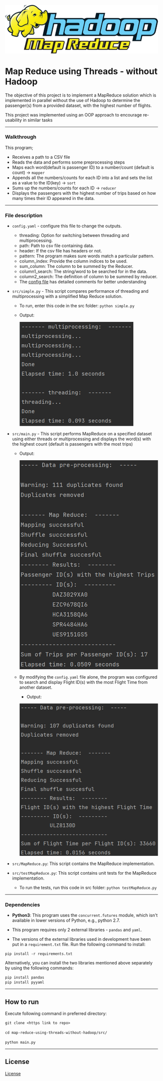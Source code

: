 ![mad_reduce_image](images/mapreduce.webp)
# Map Reduce using Threads - without Hadoop

The objective of this project is to implement a MapReduce solution which is implemented 
in parallel without the use of Hadoop to determine the passenger(s) 
from a provided dataset, with the highest number of flights.

This project was implemented using an OOP approach to encourage re-usability in similar tasks
___
### Walkthrough
This program;
* Receives a path to a CSV file
* Reads the data and performs some preprocessing steps
* Maps each word(default is passenger ID) to a number/count (default is count) -> `mapper`
* Appends all the numbers/counts for each ID into a list and sets the list as a value to the ID(key) -> `sort`
* Sums up the numbers/counts for each ID -> `reducer`
* Displays the passengers with the highest number of trips based on how many times their ID appeared in the data.
___
### File description
* `config.yaml` - configure this file to change the outputs.
  * threading: Option for switching between threading and multiprocessing.
  * path: Path to csv file containing data.
  * header: If the csv file has headers or not.
  * pattern: The program makes sure words match a particular pattern.
  * column_index: Provide the column indices to be used.
  * sum_column: The column to be summed by the Reducer.
  * column1_search: The string/word to be searched for in the data.
  * column2_search: The definition of column to be summed by reducer.
  * The [config file](config.yaml) has detailed comments for better understanding


* `src/simple.py` - This script compares performance of threading and 
multiprocessing with a simplified Map Reduce solution.
  * To run, enter this code in the src folder: `python simple.py`
  * Output:

    ![comparing performance between threading and multiprocessing](images/comparison.png)

  
* `src/main.py` - This script performs MapReduce on a specified dataset using either threads or multiprocessing
and displays the word(s) with the highest count (default is passengers with the most trips)
  * Output:
  
    ![default_results.png](images/default_results.png)
  * By modifying the `config.yaml` file alone, the program was configured to search and display Flight ID(s) with the most 
  Flight Time from another dataset.
    * Output:
  
    ![configured_results.png](images/configured_results.png)

* `src/MapReduce.py`: This script contains the MapReduce implementation.
* `src/testMapReduce.py`: This script contains unit tests for the MapReduce implementation.
  * To run the tests, run this code in src folder: `python testMapReduce.py`
___
### Dependencies
* **Python3**: This program uses the `concurrent.futures` module, which isn't available 
in lower versions of Python, e.g., python 2.7.

* This program requires only 2 external libraries - `pandas` and `yaml`.

* The versions of the external libraries used in development have been 
put in a `requirement.txt` file. Run the following command to install:
```
pip install -r requirements.txt
```
Alternatively, you can install the two libraries mentioned above separately by using the following commands:

```
pip install pandas
pip install pyyaml
```
___
## How to run
Execute following command in preferred directory:
```
git clone <https link to repo>

cd map-reduce-using-threads-without-hadoop/src/

python main.py
```

---
## License
[License](LICENSE)